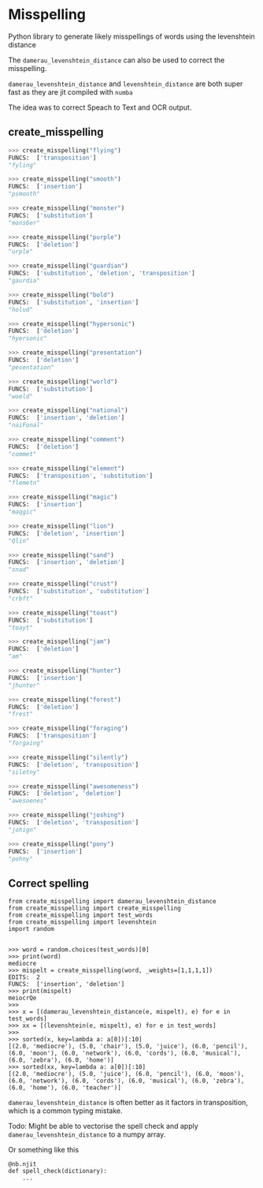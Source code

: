 # Misspelling
Python library to generate likely misspellings of words using the levenshtein distance

The `damerau_levenshtein_distance` can also be used to correct the misspelling.

`damerau_levenshtein_distance` and `levenshtein_distance` are both super fast as they are jit compiled with `numba`

The idea was to correct Speach to Text and OCR output.

## create_misspelling
```python
>>> create_misspelling("flying")
FUNCS:  ['transposition']
"fyling"

>>> create_misspelling("smooth")
FUNCS:  ['insertion']
"psmooth"

>>> create_misspelling("monster")
FUNCS:  ['substitution']
"mons6er"

>>> create_misspelling("purple")
FUNCS:  ['deletion']
"urple"

>>> create_misspelling("guardian")
FUNCS:  ['substitution', 'deletion', 'transposition']
"gaurdia"

>>> create_misspelling("bold")
FUNCS:  ['substitution', 'insertion']
"holud"

>>> create_misspelling("hypersonic")
FUNCS:  ['deletion']
"hyersonic"

>>> create_misspelling("presentation")
FUNCS:  ['deletion']
"pesentation"

>>> create_misspelling("world")
FUNCS:  ['substitution']
"woeld"

>>> create_misspelling("national")
FUNCS:  ['insertion', 'deletion']
"naiFonal"

>>> create_misspelling("comment")
FUNCS:  ['deletion']
"commet"

>>> create_misspelling("element")
FUNCS:  ['transposition', 'substitution']
"flemetn"

>>> create_misspelling("magic")
FUNCS:  ['insertion']
"maqgic"

>>> create_misspelling("lion")
FUNCS:  ['deletion', 'insertion']
"Qlin"

>>> create_misspelling("sand")
FUNCS:  ['insertion', 'deletion']
"snad"

>>> create_misspelling("crust")
FUNCS:  ['substitution', 'substitution']
"crbft"

>>> create_misspelling("toast")
FUNCS:  ['substitution']
"toayt"

>>> create_misspelling("jam")
FUNCS:  ['deletion']
"am"

>>> create_misspelling("hunter")
FUNCS:  ['insertion']
"jhunter"

>>> create_misspelling("forest")
FUNCS:  ['deletion']
"frest"

>>> create_misspelling("foraging")
FUNCS:  ['transposition']
"forgaing"

>>> create_misspelling("silently")
FUNCS:  ['deletion', 'transposition']
"siletny"

>>> create_misspelling("awesomeness")
FUNCS:  ['deletion', 'deletion']
"awesoenes"

>>> create_misspelling("joshing")
FUNCS:  ['deletion', 'transposition']
"johign"

>>> create_misspelling("pony")
FUNCS:  ['insertion']
"pohny"
```

## Correct spelling

```
from create_misspelling import damerau_levenshtein_distance
from create_misspelling import create_misspelling
from create_misspelling import test_words
from create_misspelling import levenshtein
import random


>>> word = random.choices(test_words)[0]
>>> print(word)
mediocre
>>> mispelt = create_misspelling(word, _weights=[1,1,1,1])
EDITS:  2
FUNCS:  ['insertion', 'deletion']
>>> print(mispelt)
meiocrQe
>>> 
>>> x = [(damerau_levenshtein_distance(e, mispelt), e) for e in test_words]
>>> xx = [(levenshtein(e, mispelt), e) for e in test_words]
>>> 
>>> sorted(x, key=lambda a: a[0])[:10]
[(2.0, 'mediocre'), (5.0, 'chair'), (5.0, 'juice'), (6.0, 'pencil'), (6.0, 'moon'), (6.0, 'network'), (6.0, 'cords'), (6.0, 'musical'), (6.0, 'zebra'), (6.0, 'home')]
>>> sorted(xx, key=lambda a: a[0])[:10]
[(2.0, 'mediocre'), (5.0, 'juice'), (6.0, 'pencil'), (6.0, 'moon'), (6.0, 'network'), (6.0, 'cords'), (6.0, 'musical'), (6.0, 'zebra'), (6.0, 'home'), (6.0, 'teacher')]

```

`damerau_levenshtein_distance` is often better as it factors in transposition, which is a common typing mistake.


Todo: Might be able to vectorise the spell check and apply `damerau_levenshtein_distance` to a numpy array.

Or something like this


```
@nb.njit
def spell_check(dictionary):
    ...

```
